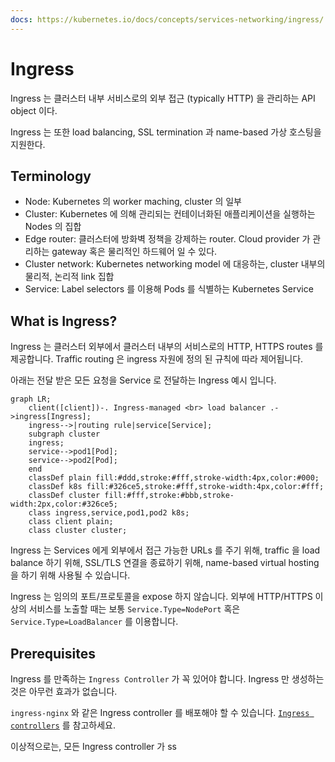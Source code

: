 ```yaml
---
docs: https://kubernetes.io/docs/concepts/services-networking/ingress/
---
```

# Ingress

Ingress 는 클러스터 내부 서비스로의 외부 접근 (typically HTTP) 을 관리하는 API object 이다.

Ingress 는 또한 load balancing, SSL termination 과 name-based 가상 호스팅을 지원한다.

## Terminology

- Node: Kubernetes 의 worker maching, cluster 의 일부
- Cluster: Kubernetes 에 의해 관리되는 컨테이너화된 애플리케이션을 실행하는 Nodes 의 집합
- Edge router: 클러스터에 방화벽 정책을 강제하는 router. Cloud provider 가 관리하는 gateway 혹은 물리적인 하드웨어 일 수 있다.
- Cluster network: Kubernetes networking model 에 대응하는, cluster 내부의 물리적, 논리적 link 집합
- Service: Label selectors 를 이용해 Pods 를 식별하는 Kubernetes Service

## What is Ingress?

Ingress 는 클러스터 외부에서 클러스터 내부의 서비스로의  HTTP, HTTPS routes 를 제공합니다. Traffic routing 은 ingress 자원에 정의 된 규칙에 따라 제어됩니다.

아래는 전달 받은 모든 요청을 Service 로 전달하는 Ingress 예시 입니다.


```mermaid
graph LR;
    client([client])-. Ingress-managed <br> load balancer .->ingress[Ingress];
    ingress-->|routing rule|service[Service];
    subgraph cluster
    ingress;
    service-->pod1[Pod];
    service-->pod2[Pod];
    end
    classDef plain fill:#ddd,stroke:#fff,stroke-width:4px,color:#000;
    classDef k8s fill:#326ce5,stroke:#fff,stroke-width:4px,color:#fff;
    classDef cluster fill:#fff,stroke:#bbb,stroke-width:2px,color:#326ce5;
    class ingress,service,pod1,pod2 k8s;
    class client plain;
    class cluster cluster;
```

Ingress 는 Services 에게 외부에서 접근 가능한 URLs 를 주기 위해, traffic 을 load balance 하기 위해, SSL/TLS 연결을 종료하기 위해, name-based virtual hosting 을 하기 위해 사용될 수 있습니다. 

Ingress 는 임의의 포트/프로토콜을 expose 하지 않습니다. 외부에 HTTP/HTTPS 이상의 서비스를 노출할 때는 보통 `Service.Type=NodePort` 혹은 `Service.Type=LoadBalancer` 를 이용합니다.

## Prerequisites

Ingress 를 만족하는 `Ingress Controller` 가 꼭 있어야 합니다. Ingress 만 생성하는 것은 아무런 효과가 없습니다.

`ingress-nginx` 와 같은 Ingress controller 를 배포해야 할 수 있습니다. [`Ingress controllers`](0.ingress-controller.md) 를 참고하세요.

이상적으로는, 모든 Ingress controller 가 ss